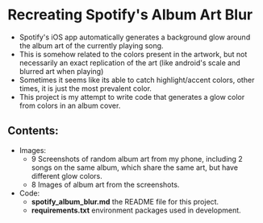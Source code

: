# Recreating Spotify's Album Art Blur

- Spotify's iOS app automatically generates a background glow around the album art of the currently playing song.
- This is somehow related to the colors present in the artwork, but not necessarily an exact replication of the art (like android's scale and blurred art when playing)
- Sometimes it seems like its able to catch highlight/accent colors, other times, it is just the most prevalent color.
- This project is my attempt to write code that generates a glow color from colors in an album cover.


## Contents:
- Images: 
    - 9 Screenshots of random album art from my phone, including 2 songs on the same album, which share the same art, but have different glow colors.
    - 8 Images of album art from the screenshots.
- Code: 
    - **spotify_album_blur.md** the README file for this project.
    - **requirements.txt** environment packages used in development.